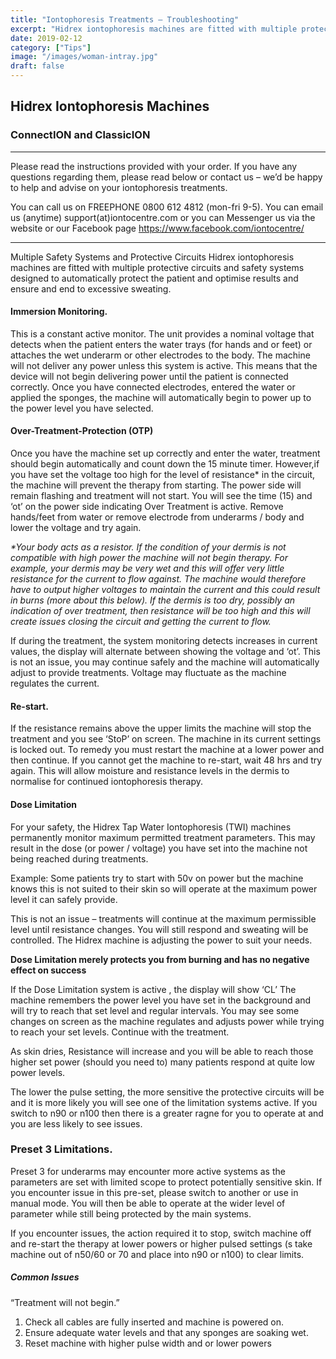 ```yaml
---
title: "Iontophoresis Treatments – Troubleshooting"
excerpt: "Hidrex iontophoresis machines are fitted with multiple protective circuits and safety systems designed to automatically protect the patient and optimise results and ensure an end to excessive sweating."
date: 2019-02-12
category: ["Tips"]
image: "/images/woman-intray.jpg"
draft: false
---
```



## Hidrex Iontophoresis Machines
### ConnectION and ClassicION

___
Please read the instructions provided with your order. If you have any questions regarding them, please read below or contact us – we’d be happy to help and advise on your iontophoresis treatments.

You can call us on FREEPHONE 0800 612 4812 (mon-fri 9-5). You can email us (anytime) support(at)iontocentre.com or you can Messenger us via the website or our Facebook page https://www.facebook.com/iontocentre/
___

Multiple Safety Systems and Protective Circuits
Hidrex iontophoresis machines are fitted with multiple protective circuits and safety systems designed to automatically protect the patient and optimise results and ensure and end to excessive sweating.

#### Immersion Monitoring.
This is a constant active monitor. The unit provides a nominal voltage that detects when the patient enters the water trays (for hands and or feet) or attaches the wet underarm or other electrodes to the body. The machine will not deliver any power unless this system is active. This means that the device will not begin delivering power until the patient is connected correctly. Once you have connected electrodes, entered the water or applied the sponges, the machine will automatically begin to power up to the power level you have selected.

#### Over-Treatment-Protection (OTP)
Once you have the machine set up correctly and enter the water, treatment should begin automatically and count down the 15 minute timer. However,if you have set the voltage too high for the level of resistance* in the circuit, the machine will prevent the therapy from starting. The power side will remain flashing and treatment will not start. You will see the time (15) and ‘ot’ on the power side indicating Over Treatment is active. Remove hands/feet from water or remove electrode from underarms / body and lower the voltage and try again.

_*Your body acts as a resistor. If the condition of your dermis is not compatible with high power the machine will not begin therapy. For example, your dermis may be very wet and this will offer very little resistance for the current to flow against. The machine would therefore have to output higher voltages to maintain the current and this could result in burns (more about this below). If the dermis is too dry, possibly an indication of over treatment, then resistance will be too high and this will create issues closing the circuit and getting the current to flow._

If during the treatment, the system monitoring detects increases in current values, the display will alternate between showing the voltage and ‘ot’. This is not an issue, you may continue safely and the machine will automatically adjust to provide treatments. Voltage may fluctuate as the machine regulates the current.

#### Re-start.
If the resistance remains above the upper limits the machine will stop the treatment and you see ‘StoP’ on screen. The machine in its current settings is locked out. To remedy you must restart the machine at a lower power and then continue. If you cannot get the machine to re-start, wait 48 hrs and try again. This will allow moisture and resistance levels in the dermis to normalise for continued iontophoresis therapy.

#### Dose Limitation
For your safety, the Hidrex Tap Water Iontophoresis (TWI) machines permanently monitor maximum permitted treatment parameters. This may result in the dose (or power / voltage) you have set into the machine not being reached during treatments.

Example: Some patients try to start with 50v on power but the machine knows this is not suited to their skin so will operate at the maximum power level it can safely provide.

This is not an issue – treatments will continue at the maximum permissible level until resistance changes. You will still respond and sweating will be controlled. The Hidrex machine is adjusting the power to suit your needs.

**Dose Limitation merely protects you from burning and has no negative effect on success**

If the Dose Limitation system is active , the display will show ‘CL’ The machine remembers the power level you have set in the background and will try to reach that set level and regular intervals. You may see some changes on screen as the machine regulates and adjusts power while trying to reach your set levels. Continue with the treatment.

As skin dries, Resistance will increase and you will be able to reach those higher set power (should you need to) many patients respond at quite low power levels.

The lower the pulse setting, the more sensitive the protective circuits will be and it is more likely you will see one of the limitation systems active. If you switch to n90 or n100 then there is a greater ragne for you to operate at and you are less likely to see issues.

### Preset 3 Limitations.
Preset 3 for underarms may encounter more active systems as the parameters are set with limited scope to protect potentially sensitive skin. If you encounter issue in this pre-set, please switch to another or use in manual mode. You will then be able to operate at the wider level of parameter while still being protected by the main systems.

If you encounter issues, the action required it to stop, switch machine off and re-start the therapy at lower powers or higher pulsed settings (s take machine out of n50/60 or 70 and place into n90 or n100) to clear limits.

##### Common Issues
“Treatment will not begin.”
1. Check all cables are fully inserted and machine is powered on.
2. Ensure adequate water levels and that any sponges are soaking wet.
3. Reset machine with higher pulse width and or lower powers